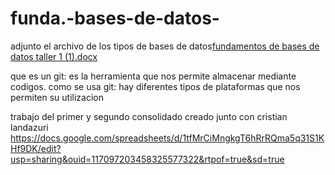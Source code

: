 # funda.-bases-de-datos-
adjunto el archivo de los tipos de bases de datos[fundamentos de bases de datos taller 1 (1).docx](https://github.com/zemog-70/funda.-bases-de-datos-/files/9824737/fundamentos.de.bases.de.datos.taller.1.1.docx)

que es un git: es la herramienta que nos permite almacenar mediante codigos.
como se usa git: hay diferentes tipos de plataformas que nos permiten su utilizacion 

trabajo del primer y segundo consolidado creado junto con cristian landazuri
https://docs.google.com/spreadsheets/d/1tfMrCiMngkgT6hRrRQma5q31S1KHf9DK/edit?usp=sharing&ouid=117097203458325577322&rtpof=true&sd=true
